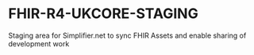 # FHIR-R4-UKCORE-STAGING
Staging area for Simplifier.net to sync FHIR Assets and enable sharing of development work
